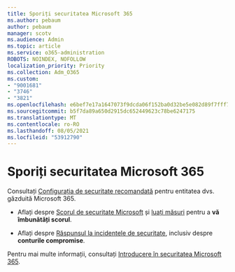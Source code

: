 ```yaml
---
title: Sporiți securitatea Microsoft 365
ms.author: pebaum
author: pebaum
manager: scotv
ms.audience: Admin
ms.topic: article
ms.service: o365-administration
ROBOTS: NOINDEX, NOFOLLOW
localization_priority: Priority
ms.collection: Adm_O365
ms.custom:
- "9001681"
- "3746"
- "3821"
ms.openlocfilehash: e6bef7e17a1647073f9dcda06f152ba0d32be5e082d89f7fff714561babeacff
ms.sourcegitcommit: b5f7da89a650d2915dc652449623c78be6247175
ms.translationtype: MT
ms.contentlocale: ro-RO
ms.lasthandoff: 08/05/2021
ms.locfileid: "53912790"
---
```

# <a name="increase-microsoft-365-security"></a>Sporiți securitatea Microsoft 365

Consultați [Configurația de securitate recomandată](https://docs.microsoft.com/microsoft-365/security/office-365-security/tenant-wide-setup-for-increased-security?view=o365-worldwide) pentru entitatea dvs. găzduită Microsoft 365.

- Aflați despre [Scorul de securitate Microsoft](https://docs.microsoft.com/microsoft-365/security/mtp/microsoft-secure-score?view=o365-worldwide) și [luați măsuri](https://docs.microsoft.com/microsoft-365/security/mtp/microsoft-secure-score?view=o365-worldwide#take-action-to-improve-your-score) pentru a **vă îmbunătăți scorul**.

- Aflați despre [Răspunsul la incidentele de securitate](https://docs.microsoft.com/microsoft-365/security/office-365-security/office365-security-incident-response-overview?view=o365-worldwide), inclusiv despre **conturile compromise**.

Pentru mai multe informații, consultați [Introducere în securitatea Microsoft 365](https://docs.microsoft.com/microsoft-365/security/office-365-security/security-roadmap?view=o365-worldwide). 
